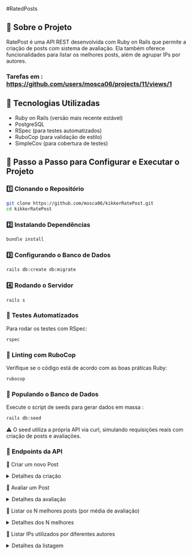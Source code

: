 #RatedPosts

## 🚀 Sobre o Projeto
RatePost é uma API REST desenvolvida com Ruby on Rails que permite a criação de posts com sistema de avaliação. Ela também oferece funcionalidades para listar os melhores posts, além de agrupar IPs por autores.

### Tarefas em : https://github.com/users/mosca06/projects/11/views/1

## 📌 Tecnologias Utilizadas

- Ruby on Rails (versão mais recente estável)
- PostgreSQL
- RSpec (para testes automatizados)
- RuboCop (para validação de estilo)
- SimpleCov (para cobertura de testes)

## 📖 Passo a Passo para Configurar e Executar o Projeto
### **1️⃣ Clonando o Repositório**
```sh
git clone https://github.com/mosca06/kikkerRatePost.git
cd kikkerRatePost
```
### **2️⃣ Instalando Dependências**
```sh
bundle install
```
### **3️⃣ Configurando o Banco de Dados**
```sh
rails db:create db:migrate
```
### **4️⃣ Rodando o Servidor**
```sh
rails s
```

### 🧪 **Testes Automatizados**
Para rodar os testes com RSpec:
```sh
rspec
```
### **🧹 Linting com RuboCop**
Verifique se o código está de acordo com as boas práticas Ruby:

```sh
rubocop
```
### **🌱 Populando o Banco de Dados**
Execute o script de seeds para gerar dados em massa :
```sh
rails db:seed
```
⚠️ O seed utiliza a própria API via curl, simulando requisições reais com criação de posts e avaliações.

### **🔗 Endpoints da API**

🔹 Criar um novo Post
<details>
	<summary> Detalhes da criação</summary>
  
  Método POST: 
  ```
  127.0.0.1:3000/api/v1/posts
  ```
  
  Parâmetros JSON:
  ```
  {
    "post": {
      "title": "Título do Post",
      "body": "Conteúdo do post",
      "ip": "XXX.XXX.XXX.XXX"
    },
    "user": {
      "login": "Login"
    }
  }
 ```
  Resposta JSON:
  ```
  {
	"post": {
		"id": "id do post",
		"user_id": "id do usuario",
		"title": "Título do Post",
		"body": "Conteúdo do post",
		"ip": "XXX.XXX.XXX.XXX",
		"created_at": "2025-04-25T12:11:01.599Z",
		"updated_at": "2025-04-25T12:11:01.599Z"
	},
	"user": {
		"id": id do usuario",
		"login": "Login",
		"created_at": "2025-04-25T12:11:01.589Z",
		"updated_at": "2025-04-25T12:11:01.589Z"
	  }
  }
  ```
</details>

🔹 Avaliar um Post
<details>
	<summary> Detalhes da avaliação</summary>

 Método POST: 
```
127.0.0.1:3000/api/v1/ratings
```

Parâmetros JSON:
```
{
	"user_id": "id do usuario",
	"post_id": "id do post",
	"value": "Valor entre 1 a 5"
}
```
Resposta JSON:
```
{
	"average_rating": "media da avaliação do post"
}
```
⚠️ Um usuário só pode avaliar um post uma única vez.
  
</details>


🔹 Listar os N melhores posts (por média de avaliação)
<details>
	
  <summary> Detalhes dos N melhores</summary>
  
  Método GET:
  ```
  127.0.0.1:3000/api/v1/posts/top
  ```

  Parâmetros JSON:
  ```
  {
	"limit" : "X"  
  }
  ```
⚠️ Caso não for passado o limite os vai retornar com 10.
Resposta JSON:
 ```
  [
    {
      "id": 1,
      "title": "Post A",
      "body": "Conteúdo A"
    },
    ...
  ]
 ```
  
</details>

🔹 Listar IPs utilizados por diferentes autores
<details>
	<summary> Detalhes da listagem</summary>
  
  Método GET:
   ```
  127.0.0.1:3000/api/v1/posts/ips
   ```
  Resposta JSON:
  ```
  [
    {
      "ip": "192.168.0.1",
      "logins": [
        "user1", 
        "user2"
      ]
    },
    ...
  ]
  ```
</details>



